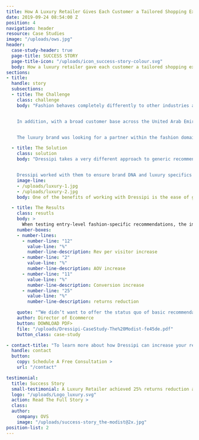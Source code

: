```yaml
---
title: How A Luxury Retailer Gives Each Customer a Tailored Shopping Experience
date: 2019-09-24 08:54:00 Z
position: 4
navigation: header
resource: Case Studies
image: "/uploads/ows.jpg"
header:
  case-study-header: true
  page-title: SUCCESS STORY
  page-title-icon: "/uploads/icon_success-story-colour.svg"
  body: How a luxury retailer gave each customer a tailored shopping experience and delivered an extra 12% increase in Revenue Per Visitor and 25% reduction in Returns
sections:
- title: 
  handle: story
  subsections:
  - title: The Challenge
    class: challenge
    body: "Fashion behaves completely differently to other industries and, beyond that, customer expectations of the luxury market are different to that of the high street.


    In addition, with a broad customer base across the United Arab Emirates and Europe, providing recommendations was going to be particularly complex with the inclusion of both modest and non-modest dressers. Recommendations had to be suitable depending on the need of each customer.


    The luxury brand was looking for a partner within the fashion domain with which they could deliver the best possible shopping and dressing experience that went beyond the basics to enable a more predictive offering both in terms of the products and outfits a customer sees."

  - title: The Solution
    class: solution
    body: "Dressipi takes a very different approach to generic recommendation providers so were able to enable each customer to have their own tailored shopping experience throughout their journey based on their individual needs and preferences. 


    Dressipi worked with them to ensure brand DNA and luxury specifics were included in the recommendations. When styling a modest dresser, specific rules enabled layering pieces to be combined with immodest garment features. When styling a non-modest dresser, there were completely different outfit combinations."
    image-line:
    - /uploads/luxury-1.jpg
    - /uploads/luxury-2.jpg
    body: One of the benefits of working with Dressipi is the ease of getting the recommendations up and running and the high level of support dedicated throughout. This ensures clients get to see the benefits of the solution on an ongoing basis. 

  - title: The Results
    class: resutls
    body: >
      When testing entry-level fashion-specific recommendations, the improvements were  beyond all expectations. Dressipi outperformed the brand’s incumbent recommendation provider in all core metrics:
    number-boxes:
    - number-lines:
      - number-line: "12"
        value-line: "%"
        number-line-description: Rev per visitor increase
      - number-line: "2"
        value-line: "%"
        number-line-description: AOV increase
      - number-line: "11"
        value-line: "%"
        number-line-description: Conversion increase
      - number-line: "25"
        value-line: "%"
        number-line-description: returns reduction

    quote: "“We didn’t want to offer the status quo of basic recommendations. We wanted to go beyond that and truly predict what our customers were looking for at an individual level. We wanted a partner that went the extra mile, truly understood the fashion domain and would work with us to innovate and create unique experiences that were in line with our brand DNA. Dressipi delivers on all of this and allows us to offer our customers a truly personalised experience, which is a key part of our strategy.”"
    author: Director of Ecommerce
    button: DOWNLOAD PDF>
    file: "/uploads/Dressipi-CaseStudy-The%20Modist-fe45de.pdf"
    button_class: case-study

- contact-title: "To learn more about how Dressipi can increase your revenue and reduce returns with recommendations suitable for each and every customer and always inline with your brand DNA, please get in touch today."
  handle: contact
  button:
    copy: Schedule A Free Consultation >
    url: "/contact"

testimonial:
  title: Success Story
  small-testimonial: A Luxury Retailer achieved 25% returns reduction and 11% conversion increase
  logo: "/uploads/Logo_luxury.svg"
  action: Read The Full Story >
  class: 
  author:
    company: OVS
    image: "/uploads/success-story_the-modist@2x.jpg"
position-list: 2
---
```

